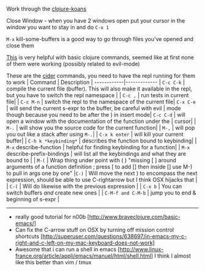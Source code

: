 Work through the [clojure-koans](https://github.com/functional-koans/clojure-koans)

Close Window - when you have 2 windows open put your cursor in the window you want to stay in and do `C-x 1`

`M-x` kill-some-buffers is a good way to go through files you've opened and close them

[This](http://clojure-doc.org/articles/tutorials/emacs.html) is very helpful with basic clojure commands, seemed like at first none of them were working (possibly related to evil-mode)

These are the [cider](https://github.com/clojure-emacs/cider#cider-mode) commands, you need to have the repl running for them to work
| Command | Description |
------------|-------------
| `C-c C-k` | compile the current file (buffer). This will also make it available  in the repl, but you have to switch the repl namespace |
| `C-c ,` | run tests in current file|
| `C-c M-n` | switch the repl to the namespace of the current file|
`C-x C-e` | will send the current s-expr to the buffer, be careful with evil | mode though because you need to be after the ) in insert mode|
`C-c C-d` | will open a window with the documentation of the function under the | cursor|
| `M-.` | will show you the source code for the current function|
| `M-,` | will pop you out like a stack after using `M-.`|
| `C-x k enter` | will kill your current buffer|
| `C-h k *keybinding*` | describes the function bound to keybinding|
| `M-x` describe-function | helpful for finding keybinding for a function|
| `M-x` describe-prefix-bindings | will list all the keybindings and what they are bound to |
| `M-(` | Wrap thing under point with  ( ) "missing [ ] around arguments of a function definition
    ; press [ to add [] then inside [] use M-) to pull in args one by one"
|`C-)` | Will move the next ) to encompass the next expression, should be able to use C-rightarrow but I think OSX hijacks that |
| `C-(` | Will do likewise with the previous expression |
| `C-x b` | You can switch buffers *and* create new ones |
| `C-M-f and C-M-b` | jump you to end & beginning of s-expr |

---
* really good tutorial for n00b [http://www.braveclojure.com/basic-emacs/]
* Can fix the C-arrow stuff on OSX by turning off mission control shortcuts [http://superuser.com/questions/638697/in-emacs-my-c-right-and-c-left-on-my-mac-keyboard-does-not-work]
* Awesome that i can run a shell in emacs [http://www.linux-france.org/article/appli/emacs/manuel/html/shell.html] I think I almost like this better than vim / tmux
